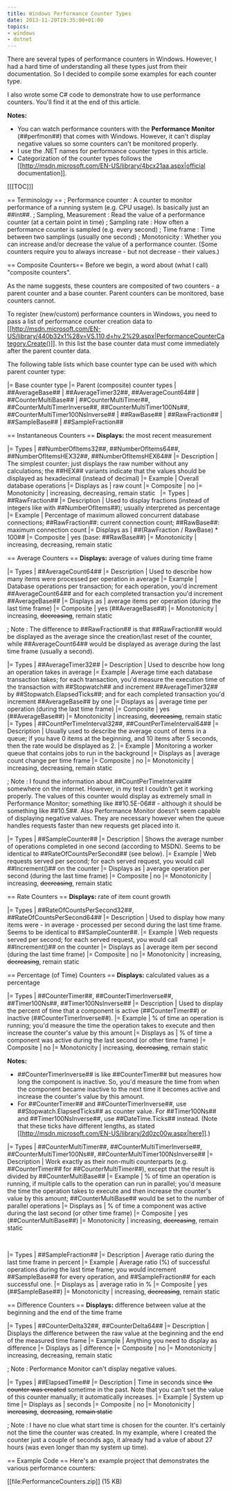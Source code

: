 ```yaml
---
title: Windows Performance Counter Types
date: 2013-11-20T19:35:00+01:00
topics:
- windows
- dotnet
---
```


There are several types of performance counters in Windows. However, I had a hard time of understanding all these types just from their documentation. So I decided to compile some examples for each counter type.

I also wrote some C# code to demonstrate how to use performance counters. You'll find it at the end of this article.

<!--more-->

**Notes:**
* You can watch performance counters with the **Performance Monitor** (##perfmon##) that comes with Windows. However, it can't display negative values so some counters can't be monitored properly.
* I use the .NET names for performance counter types in this article.
* Categorization of the counter types follows the [[http://msdn.microsoft.com/EN-US/library/4bcx21aa.aspx|official documentation]].

[[[TOC]]]

== Terminology ==
; Performance counter : A counter to monitor performance of a running system (e.g. CPU usage). Is basically just an ##int##.
; Sampling, Measurement : Read the value of a performance counter (at a certain point in time)
; Sampling rate : How often a performance counter is sampled (e.g. every second)
; Time frame : Time between two samplings (usually one second)
; Monotonicity : Whether you can increase and/or decrease the value of a performance counter. (Some counters require you to always increase - but not decrease - their values.)

== Composite Counters==
Before we begin, a word about (what I call) "composite counters".

As the name suggests, these counters are composited of two counters - a parent counter and a base counter. Parent counters can be monitored, base counters cannot.

To register (new/custom) performance counters in Windows, you need to pass a list of performance counter creation data to [[http://msdn.microsoft.com/EN-US/library/440b32x1%28v=VS.110,d=hv.2%29.aspx|PerformanceCounterCategory.Create()]]. In this list the base counter data must come immediately after the parent counter data.

The following table lists which base counter type can be used with which parent counter type:

|= Base counter type   |= Parent (composite) counter types
| ##AverageBase##      | ##AverageTimer32##, ##AverageCount64##
| ##CounterMultiBase## | ##CounterMultiTimer##, ##CounterMultiTimerInverse##, ##CounterMultiTimer100Ns##, ##CounterMultiTimer100NsInverse##
| ##RawBase##          | ##RawFraction##
| ##SampleBase##       | ##SampleFraction##


== Instantaneous Counters ==
**Displays:** the most recent measurement

|= Types        | ##NumberOfItems32##, ##NumberOfItems64##, ##NumberOfItemsHEX32##, ##NumberOfItemsHEX64##
|= Description  | The simplest counter; just displays the raw number without any calculations; the ##HEX## variants indicate that the values should be displayed as hexadecimal (instead of decimal)
|= Example      | Overall database operations
|= Displays as  | raw count
|= Composite    | no
|= Monotonicity | increasing, decreasing, remain static
&nbsp;
|= Types        | ##RawFraction##
|= Description  | Used to display fractions (instead of integers like with ##NumberOfItems##); usually interpreted as percentage
|= Example      | Percentage of maximum allowed concurrent database connections; ##RawFraction##: current connection count; ##RawBase##: maximum connection count
|= Displays as  | ##(RawFraction / RawBase) * 100##
|= Composite    | yes (base: ##RawBase##)
|= Monotonicity | increasing, decreasing, remain static


== Average Counters ==
**Displays:** average of values during time frame

|= Types        | ##AverageCount64##
|= Description  | Used to describe how many items were processed per operation in average
|= Example      | Database operations per transaction; for each operation, you'd increment ##AverageCount64## and for each completed transaction you'd increment ##AverageBase##
|= Displays as  | average items per operation (during the last time frame)
|= Composite    | yes (##AverageBase##)
|= Monotonicity | increasing, ~~decreasing~~, remain static

; Note : The difference to ##RawFraction## is that ##RawFraction## would be displayed as the average since the creation/last reset of the counter, while ##AverageCount64## would be displayed as average during the last time frame (usually a second).

|= Types        | ##AverageTimer32##
|= Description  | Used to describe how long an operation takes in average
|= Example      | Average time each database transaction takes; for each transaction, you'd measure the execution time of the transaction with ##Stopwatch## and increment ##AverageTimer32## by ##Stopwatch.ElapsedTicks##; and for each completed transaction you'd increment ##AverageBase## by one
|= Displays as  | average time per operation (during the last time frame)
|= Composite    | yes (##AverageBase##)
|= Monotonicity | increasing, ~~decreasing~~, remain static
&nbsp;
|= Types        | ##CountPerTimeInterval32##, ##CountPerTimeInterval64##
|= Description  | Usually used to describe the average count of items in a queue; if you have 0 items at the beginning, and 10 items after 5 seconds, then the rate would be displayed as 2.
|= Example      | Monitoring a worker queue that contains jobs to run in the background
|= Displays as  | average count change per time frame
|= Composite    | no
|= Monotonicity | increasing, decreasing, remain static

; Note : I found the information about ##CountPerTimeInterval## somewhere on the internet. However, in my test I couldn't get it working properly. The values of this counter would display as extremely small in Performance Monitor; something like ##10.5E-06## - although it should be something like ##10.5##. Also Performance Monitor doesn't seem capable of displaying negative values. They are necessary however when the queue handles requests faster than new requests get placed into it.

|= Types        | ##SampleCounter##
|= Description  | Shows the average number of operations completed in one second (according to MSDN). Seems to be identical to ##RateOfCountsPerSecond## (see below).
|= Example      | Web requests served per second; for each served request, you would call ##Increment()## on the counter
|= Displays as  | average operation per second (during the last time frame)
|= Composite    | no
|= Monotonicity | increasing, ~~decreasing~~, remain static


== Rate Counters ==
**Displays:** rate of item count growth

|= Types        | ##RateOfCountsPerSecond32##, ##RateOfCountsPerSecond64##
|= Description  | Used to display how many items were - in average - processed per second during the last time frame. Seems to be identical to ##SampleCounter##.
|= Example      | Web requests served per second; for each served request, you would call ##Increment()## on the counter
|= Displays as  | average item per second (during the last time frame)
|= Composite    | no
|= Monotonicity | increasing, ~~decreasing~~, remain static


== Percentage (of Time) Counters ==
**Displays:** calculated values as a percentage

|= Types        | ##CounterTimer##, ##CounterTimerInverse##, ##Timer100Ns##, ##Timer100NsInverse##
|= Description  | Used to display the percent of time that a component is active (##CounterTimer##) or inactive (##CounterTimerInverse##).
|= Example      | % of time an operation is running; you'd measure the time the operation takes to execute and then increase the counter's value by this amount
|= Displays as  | % of time a component was active during the last second (or other time frame)
|= Composite    | no
|= Monotonicity | increasing, ~~decreasing~~, remain static

**Notes:**
* ##CounterTimerInverse## is like ##CounterTimer## but measures how long the component is inactive. So, you'd measure the time from when the component became inactive to the next time it becomes active and increase the counter's value by this amount.
* For ##CounterTimer## and ##CounterTimerInverse##, use ##Stopwatch.ElapsedTicks## as counter value. For ##Timer100Ns## and ##Timer100NsInverse##, use ##DateTime.Ticks## instead. (Note that these ticks have different lengths, as stated [[http://msdn.microsoft.com/EN-US/library/2d0zc00w.aspx|here]].)

|= Types        | ##CounterMultiTimer##, ##CounterMultiTimerInverse##, ##CounterMultiTimer100Ns##, ##CounterMultiTimer100NsInverse##
|= Description  | Work exactly as their non-multi counterparts (e.g. ##CounterTimer## for ##CounterMultiTimer##), except that the result is divided by ##CounterMultiBase##
|= Example      | % of time an operation is running, if multiple calls to the operation can run in parallel; you'd measure the time the operation takes to execute and then increase the counter's value by this amount; ##CounterMultiBase## would be set to the number of parallel operations
|= Displays as  | % of time a component was active during the last second (or other time frame)
|= Composite    | yes (##CounterMultiBase##)
|= Monotonicity | increasing, ~~decreasing~~, remain static

&nbsp;

|= Types        | ##SampleFraction##
|= Description  | Average ratio during the last time frame in percent
|= Example      | Average ratio (%) of successful operations during the last time frame; you would increment ##SampleBase## for every operation, and ##SampleFraction## for each successful one.
|= Displays as  | average ratio in %
|= Composite    | yes (##SampleBase##)
|= Monotonicity | increasing, ~~decreasing~~, remain static


== Difference Counters ==
**Displays:** difference between value at the beginning and the end of the time frame

|= Types        | ##CounterDelta32##, ##CounterDelta64##
|= Description  | Displays the difference between the raw value at the beginning and the end of the measured time frame
|= Example      | Anything you need to display as difference
|= Displays as  | difference
|= Composite    | no
|= Monotonicity | increasing, decreasing, remain static

; Note : Performance Monitor can't display negative values.

|= Types        | ##ElapsedTime##
|= Description  | Time in seconds since ~~the counter was created~~ sometime in the past. Note that you can't set the value of this counter manually; it automatically increases.
|= Example      | System up time
|= Displays as  | seconds
|= Composite    | no
|= Monotonicity | ~~increasing~~, ~~decreasing~~, ~~remain static~~

; Note : I have no clue what start time is chosen for the counter. It's certainly not the time the counter was created. In my example, where I created the counter just a couple of seconds ago, it already had a value of about 27 hours (was even longer than my system up time).


== Example Code ==
Here's an example project that demonstrates the various performance counters:

  [[file:PerformanceCounters.zip]] (15 KB)
